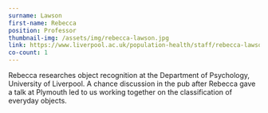 ```yaml
---
surname: Lawson
first-name: Rebecca
position: Professor
thumbnail-img: /assets/img/rebecca-lawson.jpg
link: https://www.liverpool.ac.uk/population-health/staff/rebecca-lawson/
co-count: 1
---
```


Rebecca researches object recognition at the Department of Psychology, University of Liverpool. A chance discussion in the pub after Rebecca gave a talk at Plymouth led to us working together on the classification of everyday objects.



